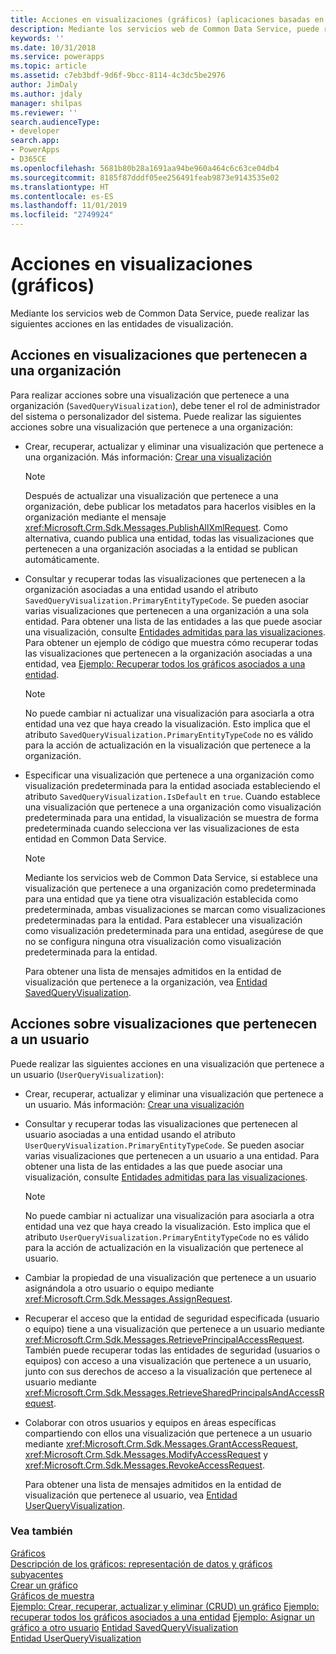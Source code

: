 ```yaml
---
title: Acciones en visualizaciones (gráficos) (aplicaciones basadas en modelos) | Microsoft Docs
description: Mediante los servicios web de Common Data Service, puede realizar las siguientes acciones en las entidades de visualización.
keywords: ''
ms.date: 10/31/2018
ms.service: powerapps
ms.topic: article
ms.assetid: c7eb3bdf-9d6f-9bcc-8114-4c3dc5be2976
author: JimDaly
ms.author: jdaly
manager: shilpas
ms.reviewer: ''
search.audienceType:
- developer
search.app:
- PowerApps
- D365CE
ms.openlocfilehash: 5681b80b28a1691aa94be960a464c6c63ce04db4
ms.sourcegitcommit: 8185f87dddf05ee256491feab9873e9143535e02
ms.translationtype: HT
ms.contentlocale: es-ES
ms.lasthandoff: 11/01/2019
ms.locfileid: "2749924"
---
```

# <a name="actions-on-visualizations-charts"></a>Acciones en visualizaciones (gráficos)

<!-- https://docs.microsoft.com/dynamics365/customer-engagement/developer/customize-dev/actions-visualizations-charts -->

Mediante los servicios web de Common Data Service, puede realizar las siguientes acciones en las entidades de visualización.  
  
## <a name="actions-on-organization-owned-visualizations"></a>Acciones en visualizaciones que pertenecen a una organización  
 Para realizar acciones sobre una visualización que pertenece a una organización (`SavedQueryVisualization`), debe tener el rol de administrador del sistema o personalizador del sistema. Puede realizar las siguientes acciones sobre una visualización que pertenece a una organización:  
  
- Crear, recuperar, actualizar y eliminar una visualización que pertenece a una organización. Más información: [Crear una visualización](create-visualization-chart.md)  
  
  > [!NOTE]
  >  Después de actualizar una visualización que pertenece a una organización, debe publicar los metadatos para hacerlos visibles en la organización mediante el mensaje <xref:Microsoft.Crm.Sdk.Messages.PublishAllXmlRequest>. Como alternativa, cuando publica una entidad, todas las visualizaciones que pertenecen a una organización asociadas a la entidad se publican automáticamente.  
  
- Consultar y recuperar todas las visualizaciones que pertenecen a la organización asociadas a una entidad usando el atributo `SavedQueryVisualization.PrimaryEntityTypeCode`. Se pueden asociar varias visualizaciones que pertenecen a una organización a una sola entidad. Para obtener una lista de las entidades a las que puede asociar una visualización, consulte [Entidades admitidas para las visualizaciones](view-data-with-visualizations-charts.md#SupportedVisualizationEntities). Para obtener un ejemplo de código que muestra cómo recuperar todas las visualizaciones que pertenecen a la organización asociadas a una entidad, vea [Ejemplo: Recuperar todos los gráficos asociados a una entidad](/dynamics365/customer-engagement/developer/customize-dev/sample-retrieve-all-charts-attached-entity).
  
  > [!NOTE]
  >  No puede cambiar ni actualizar una visualización para asociarla a otra entidad una vez que haya creado la visualización. Esto implica que el atributo `SavedQueryVisualization.PrimaryEntityTypeCode` no es válido para la acción de actualización en la visualización que pertenece a la organización.
  
- Especificar una visualización que pertenece a una organización como visualización predeterminada para la entidad asociada estableciendo el atributo `SavedQueryVisualization.IsDefault` en `true`. Cuando establece una visualización que pertenece a una organización como visualización predeterminada para una entidad, la visualización se muestra de forma predeterminada cuando selecciona ver las visualizaciones de esta entidad en Common Data Service.
  
  > [!NOTE]
  >  Mediante los servicios web de Common Data Service, si establece una visualización que pertenece a una organización como predeterminada para una entidad que ya tiene otra visualización establecida como predeterminada, ambas visualizaciones se marcan como visualizaciones predeterminadas para la entidad.  Para establecer una visualización como visualización predeterminada para una entidad, asegúrese de que no se configura ninguna otra visualización como visualización predeterminada para la entidad.  
  
  Para obtener una lista de mensajes admitidos en la entidad de visualización que pertenece a la organización, vea [Entidad SavedQueryVisualization](../common-data-service/reference/entities/savedqueryvisualization.md).
  
## <a name="actions-on-user-owned-visualizations"></a>Acciones sobre visualizaciones que pertenecen a un usuario  
 Puede realizar las siguientes acciones en una visualización que pertenece a un usuario (`UserQueryVisualization`):  
  
- Crear, recuperar, actualizar y eliminar una visualización que pertenece a un usuario. Más información: [Crear una visualización](create-visualization-chart.md)  
  
- Consultar y recuperar todas las visualizaciones que pertenecen al usuario asociadas a una entidad usando el atributo `UserQueryVisualization.PrimaryEntityTypeCode`. Se pueden asociar varias visualizaciones que pertenecen a un usuario a una entidad. Para obtener una lista de las entidades a las que puede asociar una visualización, consulte [Entidades admitidas para las visualizaciones](view-data-with-visualizations-charts.md#SupportedVisualizationEntities).  
  
  > [!NOTE]
  >  No puede cambiar ni actualizar una visualización para asociarla a otra entidad una vez que haya creado la visualización. Esto implica que el atributo `UserQueryVisualization.PrimaryEntityTypeCode` no es válido para la acción de actualización en la visualización que pertenece al usuario.
  
- Cambiar la propiedad de una visualización que pertenece a un usuario asignándola a otro usuario o equipo mediante <xref:Microsoft.Crm.Sdk.Messages.AssignRequest>.  
  
- Recuperar el acceso que la entidad de seguridad especificada (usuario o equipo) tiene a una visualización que pertenece a un usuario mediante <xref:Microsoft.Crm.Sdk.Messages.RetrievePrincipalAccessRequest>. También puede recuperar todas las entidades de seguridad (usuarios o equipos) con acceso a una visualización que pertenece a un usuario, junto con sus derechos de acceso a la visualización que pertenece al usuario mediante <xref:Microsoft.Crm.Sdk.Messages.RetrieveSharedPrincipalsAndAccessRequest>.  
  
- Colaborar con otros usuarios y equipos en áreas específicas compartiendo con ellos una visualización que pertenece a un usuario mediante <xref:Microsoft.Crm.Sdk.Messages.GrantAccessRequest>, <xref:Microsoft.Crm.Sdk.Messages.ModifyAccessRequest> y <xref:Microsoft.Crm.Sdk.Messages.RevokeAccessRequest>.  
  
  Para obtener una lista de mensajes admitidos en la entidad de visualización que pertenece al usuario, vea [Entidad UserQueryVisualization](../common-data-service/reference/entities/userqueryvisualization.md).

### <a name="see-also"></a>Vea también  
 [Gráficos](view-data-with-visualizations-charts.md)   
 [Descripción de los gráficos: representación de datos y gráficos subyacentes](understand-charts-underlying-data-chart-representation.md)   
 [Crear un gráfico](create-visualization-chart.md)   
 [Gráficos de muestra](sample-charts.md)   
 [Ejemplo: Crear, recuperar, actualizar y eliminar (CRUD) un gráfico](/dynamics365/customer-engagement/developer/customize-dev/sample-create-retrieve-update-delete-chart)  <!--TODO: Need to find the topic in Powerapps repo to link --> 
 [Ejemplo: recuperar todos los gráficos asociados a una entidad](/dynamics365/customer-engagement/developer/customize-dev/sample-retrieve-all-charts-attached-entity)   <!--TODO: Need to find the topic in Powerapps repo to link -->
 [Ejemplo: Asignar un gráfico a otro usuario](/dynamics365/customer-engagement/developer/customize-dev/sample-assign-chart-another-user)   <!--TODO: Need to find the topic in Powerapps repo to link -->
 [Entidad SavedQueryVisualization](../common-data-service/reference/entities/savedqueryvisualization.md)   
 [Entidad UserQueryVisualization](../common-data-service/reference/entities/userqueryvisualization.md)
